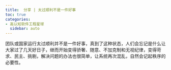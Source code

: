 ```yaml
---
title:  分享 | 太过顺利不是一件好事
toc: true
categories:
- 高认知软件工程星球
  sidebar: auto
---
```


团队或国家运行太过顺利并不是一件好事，真到了这种状态，人们会忘记是什么让大家过了几天好日子，继而开始变得骄奢、随意、不加克制和无视纪律，变得苛求、民主、挑剔，解决问题的办法也很简单，让系统再次混乱，自然会记起秩序的必要性。
